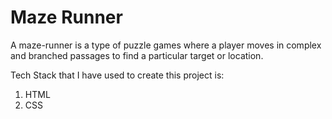 
# Maze Runner

A maze-runner is a type of puzzle games where a player moves in complex and branched passages 
to find a particular target or location.

Tech Stack that I have used to create this project is: 

1. HTML
2. CSS


